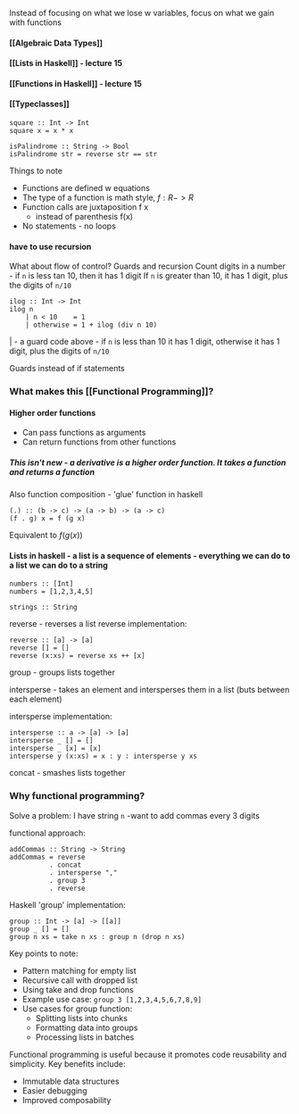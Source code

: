 Instead of focusing on what we lose w variables, focus on what we gain with functions 

#### [[Algebraic Data Types]]
#### [[Lists in Haskell]] - lecture 15
#### [[Functions in Haskell]] - lecture 15
#### [[Typeclasses]]


```
square :: Int -> Int
square x = x * x

isPalindrome :: String -> Bool
isPalindrome str = reverse str == str
```
Things to note
- Functions are defined w equations
- The type of a function is math style, $f : R->R$ 
- Function calls are juxtaposition f x
	- instead of parenthesis f(x)
- No statements - no loops
#### have to use recursion

What about flow of control? Guards and recursion
Count digits in a number - if `n` is less tan 10, then it has 1 digit
If `n` is greater than 10, it has 1 digit, plus the digits of `n/10`

```
ilog :: Int -> Int
ilog n
	| n < 10    = 1
	| otherwise = 1 + ilog (div n 10)
```

| - a guard
code above - if `n` is less than 10 it has 1 digit, otherwise it has 1 digit, plus the digits of `n/10`

Guards instead of if statements 

### What makes this [[Functional Programming]]?

#### Higher order functions
- Can pass functions as arguments
- Can return functions from other functions
##### This isn't new - a derivative is a higher order function. It takes a function and returns a function

Also function composition - 'glue' function in haskell
```
(.) :: (b -> c) -> (a -> b) -> (a -> c)
(f . g) x = f (g x)
```
Equivalent to $f(g(x))$


#### Lists in haskell - a list is a sequence of elements - everything we can do to a list we can do to a string
```
numbers :: [Int]
numbers = [1,2,3,4,5]

strings :: String
```

reverse - reverses a list
reverse implementation: 
``` 
reverse :: [a] -> [a]
reverse [] = []
reverse (x:xs) = reverse xs ++ [x]
```

group - groups lists together



intersperse - takes an element and intersperses them in a list (buts between each element)

intersperse implementation:
``` 
intersperse :: a -> [a] -> [a]
intersperse _ [] = []
intersperse _ [x] = [x]
intersperse y (x:xs) = x : y : intersperse y xs
```


concat - smashes lists together


### Why functional programming?
Solve a problem:
I have string `n` -want to add commas every 3 digits

functional approach:

```
addCommas :: String -> String
addCommas = reverse
		  . concat
		  . intersperse ","
		  . group 3
		  . reverse
```



Haskell 'group' implementation: 
```
group :: Int -> [a] -> [[a]]
group _ [] = []
group n xs = take n xs : group n (drop n xs)
```

Key points to note:
* Pattern matching for empty list
* Recursive call with dropped list
* Using take and drop functions 
* Example use case: `group 3 [1,2,3,4,5,6,7,8,9]`
* Use cases for group function:
  * Splitting lists into chunks
  * Formatting data into groups
  * Processing lists in batches 


Functional programming is useful because it promotes code reusability and simplicity. Key benefits include:
- Immutable data structures
- Easier debugging
- Improved composability 
